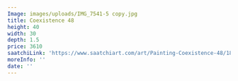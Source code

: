 ```yaml
---
Image: images/uploads/IMG_7541-5 copy.jpg
title: Coexistence 48
height: 40
width: 30
depth: 1.5
price: 3610
saatchiLink: 'https://www.saatchiart.com/art/Painting-Coexistence-48/189576/8823836/view'
moreInfo: ''
date: ''
---
```


